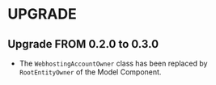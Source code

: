 UPGRADE
=======

## Upgrade FROM 0.2.0 to 0.3.0

* The `WebhostingAccountOwner` class has been replaced by `RootEntityOwner` 
  of the Model Component.

